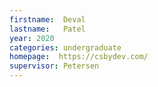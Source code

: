 ```yaml
---
firstname:  Deval
lastname:   Patel
year: 2020
categories: undergraduate
homepage:  https://csbydev.com/
supervisor: Petersen
---
```

